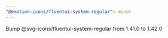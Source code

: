 ```yaml
---
"@emotion-icons/fluentui-system-regular": minor
---
```


Bump @svg-icons/fluentui-system-regular from 1.41.0 to 1.42.0
